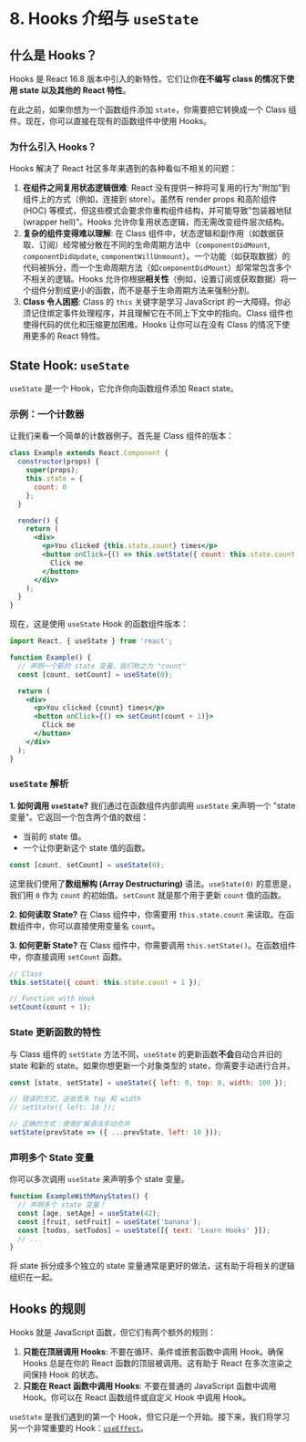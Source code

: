 # 8. Hooks 介绍与 `useState`

## 什么是 Hooks？

Hooks 是 React 16.8 版本中引入的新特性。它们让你**在不编写 class 的情况下使用 state 以及其他的 React 特性**。

在此之前，如果你想为一个函数组件添加 `state`，你需要把它转换成一个 Class 组件。现在，你可以直接在现有的函数组件中使用 Hooks。

### 为什么引入 Hooks？

Hooks 解决了 React 社区多年来遇到的各种看似不相关的问题：

1.  **在组件之间复用状态逻辑很难**: React 没有提供一种将可复用的行为"附加"到组件上的方式（例如，连接到 store）。虽然有 render props 和高阶组件 (HOC) 等模式，但这些模式会要求你重构组件结构，并可能导致"包装器地狱 (wrapper hell)"。Hooks 允许你复用状态逻辑，而无需改变组件层次结构。
2.  **复杂的组件变得难以理解**: 在 Class 组件中，状态逻辑和副作用（如数据获取、订阅）经常被分散在不同的生命周期方法中（`componentDidMount`, `componentDidUpdate`, `componentWillUnmount`）。一个功能（如获取数据）的代码被拆分，而一个生命周期方法（如`componentDidMount`）却常常包含多个不相关的逻辑。Hooks 允许你根据**相关性**（例如，设置订阅或获取数据）将一个组件分割成更小的函数，而不是基于生命周期方法来强制分割。
3.  **Class 令人困惑**: Class 的 `this` 关键字是学习 JavaScript 的一大障碍。你必须记住绑定事件处理程序，并且理解它在不同上下文中的指向。Class 组件也使得代码的优化和压缩更加困难。Hooks 让你可以在没有 Class 的情况下使用更多的 React 特性。

## State Hook: `useState`

`useState` 是一个 Hook，它允许你向函数组件添加 React state。

### 示例：一个计数器

让我们来看一个简单的计数器例子。首先是 Class 组件的版本：
```jsx
class Example extends React.Component {
  constructor(props) {
    super(props);
    this.state = {
      count: 0
    };
  }

  render() {
    return (
      <div>
        <p>You clicked {this.state.count} times</p>
        <button onClick={() => this.setState({ count: this.state.count + 1 })}>
          Click me
        </button>
      </div>
    );
  }
}
```

现在，这是使用 `useState` Hook 的函数组件版本：
```jsx
import React, { useState } from 'react';

function Example() {
  // 声明一个新的 state 变量，我们称之为 "count"
  const [count, setCount] = useState(0);

  return (
    <div>
      <p>You clicked {count} times</p>
      <button onClick={() => setCount(count + 1)}>
        Click me
      </button>
    </div>
  );
}
```

### `useState` 解析

**1. 如何调用 `useState`?**
我们通过在函数组件内部调用 `useState` 来声明一个 "state 变量"。它返回一个包含两个值的数组：
- 当前的 state 值。
- 一个让你更新这个 state 值的函数。

```jsx
const [count, setCount] = useState(0);
```
这里我们使用了**数组解构 (Array Destructuring)** 语法。`useState(0)` 的意思是，我们用 `0` 作为 `count` 的初始值。`setCount` 就是那个用于更新 `count` 值的函数。

**2. 如何读取 State?**
在 Class 组件中，你需要用 `this.state.count` 来读取。在函数组件中，你可以直接使用变量名 `count`。

**3. 如何更新 State?**
在 Class 组件中，你需要调用 `this.setState()`。在函数组件中，你直接调用 `setCount` 函数。

```jsx
// Class
this.setState({ count: this.state.count + 1 });

// Function with Hook
setCount(count + 1);
```

### State 更新函数的特性

与 Class 组件的 `setState` 方法不同，`useState` 的更新函数**不会**自动合并旧的 state 和新的 state。如果你想更新一个对象类型的 state，你需要手动进行合并。

```jsx
const [state, setState] = useState({ left: 0, top: 0, width: 100 });

// 错误的方式，这会丢失 top 和 width
// setState({ left: 10 }); 

// 正确的方式：使用扩展语法手动合并
setState(prevState => ({ ...prevState, left: 10 }));
```

### 声明多个 State 变量

你可以多次调用 `useState` 来声明多个 state 变量。

```jsx
function ExampleWithManyStates() {
  // 声明多个 state 变量！
  const [age, setAge] = useState(42);
  const [fruit, setFruit] = useState('banana');
  const [todos, setTodos] = useState([{ text: 'Learn Hooks' }]);
  // ...
}
```
将 state 拆分成多个独立的 state 变量通常是更好的做法，这有助于将相关的逻辑组织在一起。

## Hooks 的规则

Hooks 就是 JavaScript 函数，但它们有两个额外的规则：

1.  **只能在顶层调用 Hooks**: 不要在循环、条件或嵌套函数中调用 Hook。确保 Hooks 总是在你的 React 函数的顶层被调用。这有助于 React 在多次渲染之间保持 Hook 的状态。
2.  **只能在 React 函数中调用 Hooks**: 不要在普通的 JavaScript 函数中调用 Hook。你可以在 React 函数组件或自定义 Hook 中调用 Hook。

`useState` 是我们遇到的第一个 Hook，但它只是一个开始。接下来，我们将学习另一个非常重要的 Hook：[`useEffect`](useeffect-in-depth.md)。 
